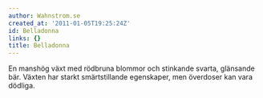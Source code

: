 ```yaml
---
author: Wahnstrom.se
created_at: '2011-01-05T19:25:24Z'
id: Belladonna
links: {}
title: Belladonna
---
```


En manshög växt med rödbruna blommor och stinkande svarta, glänsande bär. Växten har starkt
smärtstillande egenskaper, men överdoser kan vara dödliga.